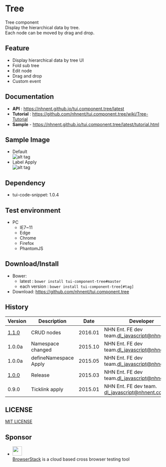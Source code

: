 Tree
===============
Tree component<br>
Display the hierarchical data by tree.<br>
Each node can be moved by drag and drop.

## Feature
* Display hierarchical data by tree UI
* Fold sub tree
* Edit node
* Drag and drop
* Custom event

## Documentation
* **API** : https://nhnent.github.io/tui.component.tree/latest
* **Tutorial** : https://github.com/nhnent/tui.component.tree/wiki/Tree-Tutorial
* **Sample** - https://nhnent.github.io/tui.component.tree/latest/tutorial.html


## Sample Image
* Default<br>
![alt tag](https://nhnent.github.io/tui.component.tree/tree.png)<br>
* Label Apply<br>
![alt tag](https://nhnent.github.io/tui.component.tree/tree_edit.png)

## Dependency
* tui-code-snippet: 1.0.4

## Test environment
* PC
    * IE7~11
    * Edge
    * Chrome
    * Firefox
    * PhantomJS

## Download/Install
* Bower:
   * latest : `bower install tui-component-tree#master`
   * each version : `bower install tui-component-tree[#tag]`
* Download: https://github.com/nhnent/tui.component.tree

## History
| Version | Description | Date | Developer |
| ---- | ---- | ---- | ---- |
| <a href="https://nhnent.github.io/tui.component.tree/1.1.0">1.1.0</a>  | CRUD nodes | 2016.01 | NHN Ent. FE dev team.<dl_javascript@nhnent.com> |
| 1.0.0a | Namespace changed | 2015.10 | NHN Ent. FE dev team.<dl_javascript@nhnent.com> |
| 1.0.0a | defineNamespace Apply | 2015.05 | NHN Ent. FE dev team.<dl_javascript@nhnent.com> |
| <a href="https://nhnent.github.io/tui.component.tree/1.0.0">1.0.0</a> | Release | 2015.03 | NHN Ent. FE dev team.<dl_javascript@nhnent.com> |
| 0.9.0 | Ticklink apply | 2015.01 | NHN Ent. FE dev team. <dl_javascript@nhnent.com> |

## LICENSE
[MIT LICENSE](LICENSE)

## Sponsor
* <img src="https://cloud.githubusercontent.com/assets/12269563/12287774/8cf4d2c0-ba12-11e5-9fa8-0a9c452cca05.png" height="30"><br>
 [BrowserStack](https://www.browserstack.com/) is a cloud based cross browser testing tool
